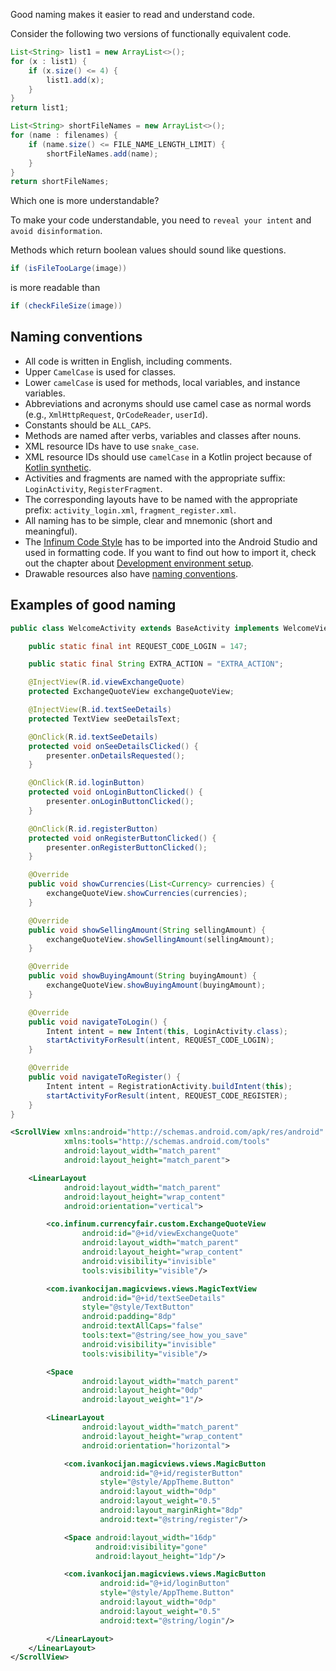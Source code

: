 Good naming makes it easier to read and understand code.

Consider the following two versions of functionally equivalent code.

```java
List<String> list1 = new ArrayList<>();
for (x : list1) {
    if (x.size() <= 4) {
        list1.add(x);
    }
}
return list1;
```

```java
List<String> shortFileNames = new ArrayList<>();
for (name : filenames) {
    if (name.size() <= FILE_NAME_LENGTH_LIMIT) {
        shortFileNames.add(name);
    }
}
return shortFileNames;
```

Which one is more understandable?

To make your code understandable, you need to `reveal your intent` and `avoid disinformation`.

Methods which return boolean values should sound like questions.

```java
if (isFileTooLarge(image))
```

is more readable than

```java
if (checkFileSize(image))
```

## Naming conventions

* All code is written in English, including comments.
* Upper `CamelCase` is used for classes.
* Lower `camelCase` is used for methods, local variables, and instance variables.
* Abbreviations and acronyms should use camel case as normal words (e.g., `XmlHttpRequest`, `QrCodeReader`, `userId`).
* Constants should be `ALL_CAPS`.
* Methods are named after verbs, variables and classes after nouns.
* XML resource IDs have to use `snake_case`.
* XML resource IDs should use `camelCase` in a Kotlin project because of [Kotlin synthetic](https://kotlinlang.org/docs/tutorials/android-plugin.html).
* Activities and fragments are named with the appropriate suffix: `LoginActivity`, `RegisterFragment`.
* The corresponding layouts have to be named with the appropriate prefix: `activity_login.xml`, `fragment_register.xml`.
* All naming has to be simple, clear and mnemonic (short and meaningful).
* The [Infinum Code Style](https://github.com/infinum/android-handbook-private/blob/master/files/InfinumCodeStyle.xml) has to be imported into the Android Studio and used in formatting code. If you want to find out how to import it, check out the chapter about [Development environment setup](/books/android/development-environment-setup).
* Drawable resources also have [naming conventions](http://petrnohejl.github.io/Android-Cheatsheet-For-Graphic-Designers/#naming-conventions).

## Examples of good naming

```java
public class WelcomeActivity extends BaseActivity implements WelcomeView {

    public static final int REQUEST_CODE_LOGIN = 147;

    public static final String EXTRA_ACTION = "EXTRA_ACTION";

    @InjectView(R.id.viewExchangeQuote)
    protected ExchangeQuoteView exchangeQuoteView;

    @InjectView(R.id.textSeeDetails)
    protected TextView seeDetailsText;

    @OnClick(R.id.textSeeDetails)
    protected void onSeeDetailsClicked() {
        presenter.onDetailsRequested();
    }

    @OnClick(R.id.loginButton)
    protected void onLoginButtonClicked() {
        presenter.onLoginButtonClicked();
    }

    @OnClick(R.id.registerButton)
    protected void onRegisterButtonClicked() {
        presenter.onRegisterButtonClicked();
    }

    @Override
    public void showCurrencies(List<Currency> currencies) {
        exchangeQuoteView.showCurrencies(currencies);
    }

    @Override
    public void showSellingAmount(String sellingAmount) {
        exchangeQuoteView.showSellingAmount(sellingAmount);
    }

    @Override
    public void showBuyingAmount(String buyingAmount) {
        exchangeQuoteView.showBuyingAmount(buyingAmount);
    }

    @Override
    public void navigateToLogin() {
        Intent intent = new Intent(this, LoginActivity.class);
        startActivityForResult(intent, REQUEST_CODE_LOGIN);
    }

    @Override
    public void navigateToRegister() {
        Intent intent = RegistrationActivity.buildIntent(this);
        startActivityForResult(intent, REQUEST_CODE_REGISTER);
    }
}
```

```xml
<ScrollView xmlns:android="http://schemas.android.com/apk/res/android"
            xmlns:tools="http://schemas.android.com/tools"
            android:layout_width="match_parent"
            android:layout_height="match_parent">

    <LinearLayout
            android:layout_width="match_parent"
            android:layout_height="wrap_content"
            android:orientation="vertical">

        <co.infinum.currencyfair.custom.ExchangeQuoteView
                android:id="@+id/viewExchangeQuote"
                android:layout_width="match_parent"
                android:layout_height="wrap_content"
                android:visibility="invisible"
                tools:visibility="visible"/>

        <com.ivankocijan.magicviews.views.MagicTextView
                android:id="@+id/textSeeDetails"
                style="@style/TextButton"
                android:padding="8dp"
                android:textAllCaps="false"
                tools:text="@string/see_how_you_save"
                android:visibility="invisible"
                tools:visibility="visible"/>

        <Space
                android:layout_width="match_parent"
                android:layout_height="0dp"
                android:layout_weight="1"/>

        <LinearLayout
                android:layout_width="match_parent"
                android:layout_height="wrap_content"
                android:orientation="horizontal">

            <com.ivankocijan.magicviews.views.MagicButton
                    android:id="@+id/registerButton"
                    style="@style/AppTheme.Button"
                    android:layout_width="0dp"
                    android:layout_weight="0.5"
                    android:layout_marginRight="8dp"
                    android:text="@string/register"/>

            <Space android:layout_width="16dp"
                   android:visibility="gone"
                   android:layout_height="1dp"/>

            <com.ivankocijan.magicviews.views.MagicButton
                    android:id="@+id/loginButton"
                    style="@style/AppTheme.Button"
                    android:layout_width="0dp"
                    android:layout_weight="0.5"
                    android:text="@string/login"/>

        </LinearLayout>
    </LinearLayout>
</ScrollView>
```
